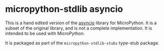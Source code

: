 # micropython-stdlib asyncio

This is a hand edited version of the [asyncio](https://docs.python.org/3/library/asyncio.html) library for MicroPython.
It is a subset of the original library, and is not a complete implementation. It is intended to be used with MicroPython.

It is packaged as part of the `micropython-stdlib-stubs` type-stub package.

